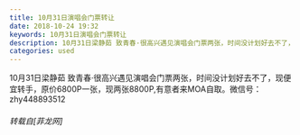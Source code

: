 ```yaml
---
title: 10月31日演唱会门票转让
date: 2018-10-24 19:32
keywords: 10月31日演唱会门票转让
description: 10月31日梁静茹 致青春·很高兴遇见演唱会门票两张，时间没计划好去不了，现便宜转手，原价6800P一张，现两张8800P,有意者来MOA自取。微信号：zhy448893512
categories: used
---
```

<td class="t_f" id="postmessage_2157535">

10月31日梁静茹 致青春·很高兴遇见演唱会门票两张，时间没计划好去不了，现便宜转手，原价6800P一张，现两张8800P,有意者来MOA自取。微信号：zhy448893512</td>
###### 转载自[菲龙网]